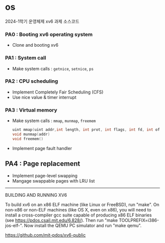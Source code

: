# os
2024-1학기 운영체제 xv6 과제 소스코드

### PA0 : Booting xv6 operating system
- Clone and booting xv6

### PA1 : System call
- Make system calls : `getnice`, `setnice`, `ps`

### PA2 : CPU scheduling
- Implement Completely Fair Scheduling (CFS)
- Use nice value & timer interrupt

### PA3 : Virtual memory
- Make system calls : `mmap`, `munmap`, `freemem`
  ```C
  uint mmap(uint addr,int length, int prot, int flags, int fd, int offset);
  void munmap(addr)
  void freemem()
  ```
- Implement page fault handler

## PA4 : Page replacement
- Implement page-level swapping
- Mangage swappable pages with LRU list
---

BUILDING AND RUNNING XV6

To build xv6 on an x86 ELF machine (like Linux or FreeBSD), run
"make". On non-x86 or non-ELF machines (like OS X, even on x86), you
will need to install a cross-compiler gcc suite capable of producing
x86 ELF binaries (see https://pdos.csail.mit.edu/6.828/).
Then run "make TOOLPREFIX=i386-jos-elf-". Now install the QEMU PC
simulator and run "make qemu".

https://github.com/mit-pdos/xv6-public
